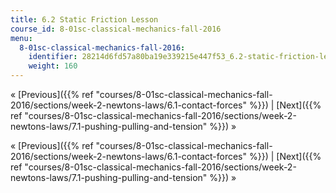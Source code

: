 ```yaml
---
title: 6.2 Static Friction Lesson
course_id: 8-01sc-classical-mechanics-fall-2016
menu:
  8-01sc-classical-mechanics-fall-2016:
    identifier: 28214d6fd57a80ba19e339215e447f53_6.2-static-friction-lesson
    weight: 160
---
```

« [Previous]({{% ref "courses/8-01sc-classical-mechanics-fall-2016/sections/week-2-newtons-laws/6.1-contact-forces" %}}) | [Next]({{% ref "courses/8-01sc-classical-mechanics-fall-2016/sections/week-2-newtons-laws/7.1-pushing-pulling-and-tension" %}}) »

« [Previous]({{% ref "courses/8-01sc-classical-mechanics-fall-2016/sections/week-2-newtons-laws/6.1-contact-forces" %}}) | [Next]({{% ref "courses/8-01sc-classical-mechanics-fall-2016/sections/week-2-newtons-laws/7.1-pushing-pulling-and-tension" %}}) »